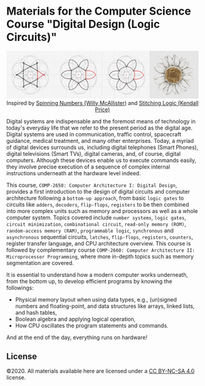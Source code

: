 # Materials for the Computer Science Course "Digital Design (Logic Circuits)"
<p align="center">
    <img src="./COMP2650_Computer_Architecture_I_Digital_Design_Course_Banner_Fall_2020.png", alt="Digital Design (Logic Circuits): Course Banner">
    <br>
    Inspired by <a href="https://spinningnumbers.org/a/logic-gates.html#appendix---how-to-draw-the-or-symbol">Spinning Numbers (Willy McAllister)</a> and <a href="https://stitchinglogic.wordpress.com/"> Stitching Logic (Kendall Price)</a> 
</p>

Digital systems are indispensable and the foremost means of technology in today's everyday life that we refer to the present period as the digital age. Digital systems are used in communication, traffic control, spacecraft guidance, medical treatment, and many other enterprises. Today, a myriad of digital devices surrounds us, including digital telephones (Smart Phones), digital televisions (Smart TVs), digital cameras, and, of course, digital computers. Although these devices enable us to execute commands easily, they involve precise execution of a sequence of complex internal instructions underneath at the hardware level indeed. 

This course, ``COMP-2650: Computer Architecture I: Digital Design``, provides a first introduction to the design of digital circuits and computer architecture following a ``bottom-up approach``, from basic ```logic gates``` to circuits like ``adders``, ``decoders``, ``flip-flops``, ``registers`` to be then combined into more complex units such as memory and processors as well as a whole computer system. Topics covered include ``number systems``, ``logic gates``, ``circuit minimization``, ``combinational circuit``, ``read-only memory (ROM)``, ``random-access memory (RAM)``, ``programmable logic``, ``synchronous`` and ``asynchronous`` sequential circuits, ``latches``, ``flip-flops``, ``registers``, ``counters``, register transfer language, and CPU architecture overview. This course is followed by complementary course ``COMP-2660: Computer Architecture II: Microprocessor Programming``, where more in-depth topics such as memory segmentation are covered.

It is essential to understand how a modern computer works underneath, from the bottom up, to develop efficient programs by knowing the followings: 
-	Physical memory layout when using data types, e.g., (un)signed numbers and floating-point, and data structures like arrays, linked lists, and hash tables,
-	Boolean algebra and applying logical operation,
-	How CPU oscillates the program statements and commands.

And at the end of the day, everything runs on hardware<em>!</em>

## License
©2020. All materials available here are licensed under a [CC BY-NC-SA 4.0](LICENSE.txt) license. 
